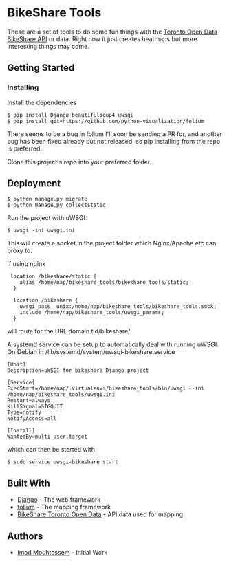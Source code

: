 # BikeShare Tools

These are a set of tools to do some fun things with the [Toronto Open Data BikeShare API](https://www1.toronto.ca/wps/portal/contentonly?vgnextoid=ad3cb6b6ae92b310VgnVCM10000071d60f89RCRD ) or data. Right now it just creates heatmaps but more interesting things may come.

## Getting Started

### Installing

Install the dependencies
```
$ pip install Django beautifulsoup4 uwsgi
$ pip install git+https://github.com/python-visualization/folium
```
There seems to be a bug in folium I'll soon be sending a PR for, and another bug has been fixed already but not released, so pip installing from the repo is preferred.

Clone this project's repo into your preferred folder.

## Deployment

```
$ python manage.py migrate
$ python manage.py collectstatic
```

Run the project with uWSGI:
```
$ uwsgi -ini uwsgi.ini
```
This will create a socket in the project folder which Nginx/Apache etc can proxy to.

If using nginx
```
 location /bikeshare/static {
    alias /home/nap/bikeshare_tools/bikeshare_tools/static;
  }

  location /bikeshare {
    uwsgi_pass  unix:/home/nap/bikeshare_tools/bikeshare_tools.sock;
    include /home/nap/bikeshare_tools/uwsgi_params;
  }

```
will route for the URL domain.tld/bikeshare/

A systemd service can be setup to automatically deal with running uWSGI.
On Debian in /lib/systemd/system/uwsgi-bikeshare.service
```
[Unit]
Description=uWSGI for bikeshare Django project

[Service]
ExecStart=/home/nap/.virtualenvs/bikeshare_tools/bin/uwsgi --ini /home/nap/bikeshare_tools/uwsgi.ini
Restart=always
KillSignal=SIGQUIT
Type=notify
NotifyAccess=all

[Install]
WantedBy=multi-user.target
```
which can then be started with
```
$ sudo service uwsgi-bikeshare start
```

## Built With

* [Django](https://www.djangoproject.com/) - The web framework
* [folium](http://python-visualization.github.io/folium/) - The mapping framework
* [BikeShare Toronto Open Data](https://www1.toronto.ca/wps/portal/contentonly?vgnextoid=ad3cb6b6ae92b310VgnVCM10000071d60f89RCRD) - API data used for mapping

## Authors

* [Imad Mouhtassem](https://github.com/mouhtasi) - Initial Work